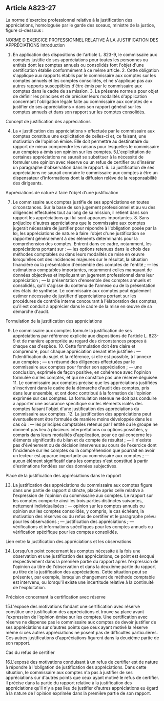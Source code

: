 Article A823-27
----
La norme d'exercice professionnel relative à la justification des appréciations,
homologuée par le garde des sceaux, ministre de la justice, figure ci-dessous :

NORME D'EXERCICE PROFESSIONNEL RELATIVE À LA JUSTIFICATION DES APPRÉCIATIONS
Introduction

1. En application des dispositions de l'article L. 823-9, le commissaire aux
comptes justifie de ses appréciations pour toutes les personnes ou entités dont
les comptes annuels ou consolidés font l'objet d'une certification établie
conformément à ce même article. 2. Cette obligation s'applique aux rapports
établis par le commissaire aux comptes sur les comptes annuels et les comptes
consolidés, et ne s'applique pas aux autres rapports susceptibles d'être émis
par le commissaire aux comptes dans le cadre de sa mission. 3. La présente norme
a pour objet de définir les principes et de préciser leurs modalités
d'application concernant l'obligation légale faite au commissaire aux comptes de
« justifier de ses appréciations » dans son rapport général sur les comptes
annuels et dans son rapport sur les comptes consolidés.


Concept de justification des appréciations

4. La « justification des appréciations » effectuée par le commissaire aux
comptes constitue une explicitation de celles-ci et, ce faisant, une motivation
de l'opinion émise. Elle doit permettre au destinataire du rapport de mieux
comprendre les raisons pour lesquelles le commissaire aux comptes a émis son
opinion sur les comptes. 5.L'explicitation de certaines appréciations ne saurait
se substituer à la nécessité de formuler une opinion avec réserve ou un refus de
certifier ou d'insérer un paragraphe d'observation dans le rapport. 6. La
justification de ses appréciations ne saurait conduire le commissaire aux
comptes à être un dispensateur d'informations dont la diffusion relève de la
responsabilité des dirigeants.

Appréciations de nature à faire l'objet d'une justification

7. Le commissaire aux comptes justifie de ses appréciations en toutes
circonstances. Sur la base de son jugement professionnel et au vu des diligences
effectuées tout au long de sa mission, il retient dans son rapport les
appréciations qui lui sont apparues importantes. 8. Sans préjudice d'autres
appréciations que le commissaire aux comptes jugerait nécessaire de justifier
pour répondre à l'obligation posée par la loi, les appréciations de nature à
faire l'objet d'une justification se rapportent généralement à des éléments
déterminants pour la compréhension des comptes. Entrent dans ce cadre,
notamment, les appréciations portant sur : ― les options retenues dans le choix
des méthodes comptables ou dans leurs modalités de mise en œuvre lorsqu'elles
ont des incidences majeures sur le résultat, la situation financière ou la
présentation d'ensemble des comptes de l'entité ; ― les estimations comptables
importantes, notamment celles manquant de données objectives et impliquant un
jugement professionnel dans leur appréciation ; ― la présentation d'ensemble des
comptes annuels et consolidés, qu'il s'agisse du contenu de l'annexe ou de la
présentation des états de synthèse. Le commissaire aux comptes peut également
estimer nécessaire de justifier d'appréciations portant sur les procédures de
contrôle interne concourant à l'élaboration des comptes, qu'il est conduit à
apprécier dans le cadre de la mise en œuvre de sa démarche d'audit.


Formulation de la justification des appréciations

9. Le commissaire aux comptes formule la justification de ses appréciations par
référence explicite aux dispositions de l'article L. 823-9 et de manière
appropriée au regard des circonstances propres à chaque cas d'espèce. 10. Cette
formulation doit être claire et comprendre, pour chaque appréciation devant être
justifiée : ― l'identification du sujet et la référence, si elle est possible, à
l'annexe aux comptes ; ― un résumé des diligences effectuées par le commissaire
aux comptes pour fonder son appréciation ; ― une conclusion, exprimée de façon
positive, en cohérence avec l'opinion formulée sur les comptes, et qui ne
constitue pas une réserve déguisée. 11. Le commissaire aux comptes précise que
les appréciations justifiées s'inscrivent dans le cadre de la démarche d'audit
des comptes, pris dans leur ensemble, et ont donc contribué à la formation de
l'opinion exprimée sur ces comptes. La formulation retenue ne doit pas conduire
à apporter une assurance spécifique sur les éléments isolés des comptes faisant
l'objet d'une justification des appréciations du commissaire aux comptes. 12. La
justification des appréciations peut éventuellement être formulée de manière
moins développée dans les cas où : ― les principes comptables retenus par
l'entité ou le groupe ne donnent pas lieu à plusieurs interprétations ou options
possibles, y compris dans leurs modalités d'application, pour ce qui concerne
les éléments significatifs du bilan et du compte de résultat ; ― il n'existe pas
d'événement ou de décision intervenus au cours de l'exercice dont l'incidence
sur les comptes ou la compréhension que pourrait en avoir un lecteur est apparue
importante au commissaire aux comptes ; ― aucun élément significatif dans les
comptes n'est constitué à partir d'estimations fondées sur des données
subjectives.


Place de la justification des appréciations dans le rapport

13. La justification des appréciations du commissaire aux comptes figure dans
une partie de rapport distincte, placée après celle relative à l'expression de
l'opinion du commissaire aux comptes. Le rapport sur les comptes comporte ainsi
les trois parties distinctes suivantes, nettement individualisées : ― opinion
sur les comptes annuels ou opinion sur les comptes consolidés, y compris, le cas
échéant, la motivation des réserves ou du refus de certifier et le paragraphe
prévu pour les observations ; ― justification des appréciations ; ―
vérifications et informations spécifiques pour les comptes annuels ou
vérification spécifique pour les comptes consolidés.


Lien entre la justification des appréciations et les observations

14. Lorsqu'un point concernant les comptes nécessite à la fois une observation
et une justification des appréciations, ce point est évoqué respectivement dans
la première partie du rapport après l'expression de l'opinion au titre de
l'observation et dans la deuxième partie du rapport au titre de la justification
des appréciations. Cette situation peut se présenter, par exemple, lorsqu'un
changement de méthode comptable est intervenu, ou lorsqu'il existe une
incertitude relative à la continuité de l'exploitation.


Précision concernant la certification avec réserve

15.L'exposé des motivations fondant une certification avec réserve constitue une
justification des appréciations et trouve sa place avant l'expression de
l'opinion émise sur les comptes. Une certification avec réserve ne dispense pas
le commissaire aux comptes de devoir justifier de ses appréciations sur d'autres
points que ceux ayant motivé la réserve même si ces autres appréciations ne
posent pas de difficultés particulières. Ces autres justifications
d'appréciations figurent dans la deuxième partie de son rapport.


Cas du refus de certifier

16.L'exposé des motivations conduisant à un refus de certifier est de nature à
répondre à l'obligation de justification des appréciations. Dans cette
situation, le commissaire aux comptes n'a pas à justifier de ses appréciations
sur d'autres points que ceux ayant motivé le refus de certifier. Il précise dans
la partie du rapport relative à la justification des appréciations qu'il n'y a
pas lieu de justifier d'autres appréciations eu égard à la nature de l'opinion
exprimée dans la première partie de son rapport.
